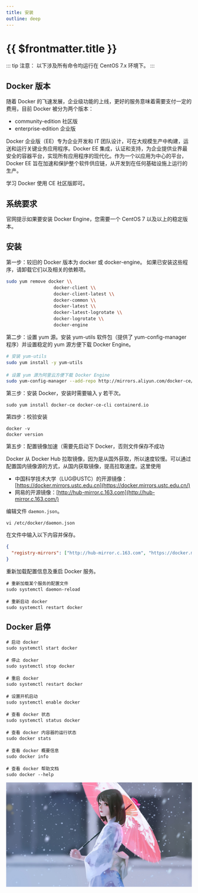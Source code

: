 ```yaml
---
title: 安装
outline: deep
---
```


# {{ $frontmatter.title }}
::: tip 注意：
以下涉及所有命令均运行在 CentOS 7.x 环境下。
:::

## Docker 版本
随着 Docker 的飞速发展，企业级功能的上线，更好的服务意味着需要支付一定的费用，目前 Docker 被分为两个版本：

- community-edition 社区版
- enterprise-edition 企业版

Docker 企业版（EE）专为企业开发和 IT 团队设计，可在大规模生产中构建，运送和运行关键业务应用程序。Docker EE 集成，认证和支持，为企业提供业界最安全的容器平台，实现所有应用程序的现代化。作为一个以应用为中心的平台，Docker EE 旨在加速和保护整个软件供应链，从开发到在任何基础设施上运行的生产。

学习 Docker 使用 CE 社区版即可。
## 系统要求
官网提示如果要安装 Docker Engine，您需要一个 CentOS 7 以及以上的稳定版本。
## 安装

第一步：较旧的 Docker 版本为 docker 或 docker-engine。 如果已安装这些程序，请卸载它们以及相关的依赖项。
```sh
sudo yum remove docker \\
                  docker-client \\
                  docker-client-latest \\
                  docker-common \\
                  docker-latest \\
                  docker-latest-logrotate \\
                  docker-logrotate \\
                  docker-engine
```

第二步：设置 yum 源。安装 yum-utils 软件包（提供了 yum-config-manager 程序）并设置稳定的 yum 源方便下载 Docker Engine。
```sh
# 安装 yum-utils
sudo yum install -y yum-utils

# 设置 yum 源为阿里云方便下载 Docker Engine
sudo yum-config-manager --add-repo http://mirrors.aliyun.com/docker-ce/linux/centos/docker-ce.repo
```

第三步：安装 Docker，安装时需要输入 y 若干次。
```shell
sudo yum install docker-ce docker-ce-cli containerd.io
```

第四步：校验安装
```shell
docker -v
docker version
```

第五步：配置镜像加速（需要先启动下 Docker，否则文件保存不成功

Docker 从 Docker Hub 拉取镜像，因为是从国外获取，所以速度较慢。可以通过配置国内镜像源的方式，从国内获取镜像，提高拉取速度。这里使用

- 中国科学技术大学（LUG@USTC）的开源镜像：[https://docker.mirrors.ustc.edu.cn](https://docker.mirrors.ustc.edu.cn/)
- 网易的开源镜像：[http://hub-mirror.c.163.com](http://hub-mirror.c.163.com/)

编辑文件 `daemon.json`。
```shell
vi /etc/docker/daemon.json
```
在文件中输入以下内容并保存。
```json
{
  "registry-mirrors": ["http://hub-mirror.c.163.com", "https://docker.mirrors.ustc.edu.cn"]
}
```
重新加载配置信息及重启 Docker 服务。
```shell
# 重新加载某个服务的配置文件
sudo systemctl daemon-reload

# 重新启动 docker
sudo systemctl restart docker
```
## Docker 启停
```shell
# 启动 docker
sudo systemctl start docker

# 停止 docker
sudo systemctl stop docker

# 重启 docker
sudo systemctl restart docker

# 设置开机启动
sudo systemctl enable docker

# 查看 docker 状态
sudo systemctl status docker

# 查看 docker 内容器的运行状态
sudo docker stats

# 查看 docker 概要信息
sudo docker info

# 查看 docker 帮助文档
sudo docker --help
```
<!--@include: ../../../.vitepress/common/footer.md-->
![1](/docs/images/1.jpg)
